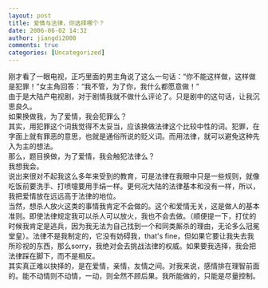 ```yaml
---
layout: post
title: 爱情与法律，你选择哪个？
date: 2006-06-02 14:32
author: jiangdi2000
comments: true
categories: [Uncategorized]
---
```

<div id="msgcns!C840C88DA912213B!829" class="bvMsg"><div>刚才看了一眼电视，正巧里面的男主角说了这么一句话：“你不能这样做，这样做是犯罪！”女主角回答：“我不管，为了你，我什么都愿意做！”<br />由于是大陆产电视剧，对于剧情我就不做什么评论了。只是剧中的这句话，让我沉思良久。<br />如果换做我，为了爱情，我会犯罪么？<br />其实，用犯罪这个词我觉得不太妥当，应该换做法律这个比较中性的词。犯罪，在字面上就有罪恶的意思，也就是通俗所说的贬义词。而用法律，就可以避免这种先入为主的想法。<br />那么，题目换做，为了爱情，我会触犯法律么？<br />我想我会。<br />说出来很对不起我这么多年来受到的教育，可是法律在我眼中只是一些规则，就像吃饭前要洗手、打喷嚏要用手绢一样。更何况大陆的法律基本和没有一样，所以，我把爱情放在远远高于法律的地位。<br />当然，想杀人放火这类的事情我肯定不会做的。这个和爱情无关，这是做人的基本准则。即使法律规定我可以杀人可以放火，我也不会去做。（顺便提一下，打仗的时候我肯定是逃兵，因为我无法为自己找到一个和同类厮杀的理由，无论多么冠冕堂皇）。法律不是我制定的，它没有妨碍我，that's fine，但如果它要让我失去我所珍视的东西，那么sorry，我绝对会去挑战法律的权威。如果要我选择，我会把法律踩在脚下，而不是相反。</div>
<div>其实真正难以抉择的，是在爱情，亲情，友情之间。对我来说，感情排在理智前面的。能不动情则不动情，一动，则全然不顾后果。我所能做的，只能是尽量控制。</div></div>
